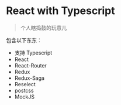 # React with Typescript

> 个人瞎捣鼓的玩意儿

包含以下东东：

* 支持 Typescript
* React
* React-Router
* Redux
* Redux-Saga
* Reselect
* postcss
* MockJS